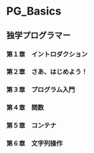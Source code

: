 # PG_Basics
## 独学プログラマー
### 第１章　イントロダクション 
### 第２章　さあ、はじめよう！
### 第３章　プログラム入門
### 第４章　関数
### 第５章　コンテナ
### 第６章　文字列操作

